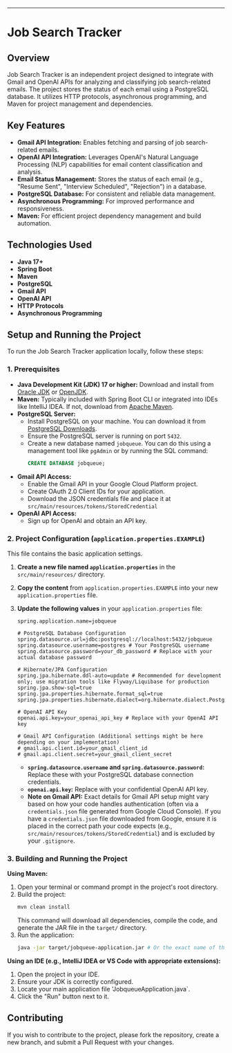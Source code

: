 
---

# Job Search Tracker

## Overview

Job Search Tracker is an independent project designed to integrate with Gmail and OpenAI APIs for analyzing and classifying job search-related emails. The project stores the status of each email using a PostgreSQL database. It utilizes HTTP protocols, asynchronous programming, and Maven for project management and dependencies.

## Key Features

* **Gmail API Integration:** Enables fetching and parsing of job search-related emails.
* **OpenAI API Integration:** Leverages OpenAI's Natural Language Processing (NLP) capabilities for email content classification and analysis.
* **Email Status Management:** Stores the status of each email (e.g., "Resume Sent", "Interview Scheduled", "Rejection") in a database.
* **PostgreSQL Database:** For consistent and reliable data management.
* **Asynchronous Programming:** For improved performance and responsiveness.
* **Maven:** For efficient project dependency management and build automation.

## Technologies Used

* **Java 17+**
* **Spring Boot**
* **Maven**
* **PostgreSQL**
* **Gmail API**
* **OpenAI API**
* **HTTP Protocols**
* **Asynchronous Programming**

## Setup and Running the Project

To run the Job Search Tracker application locally, follow these steps:

### 1. Prerequisites

* **Java Development Kit (JDK) 17 or higher:** Download and install from [Oracle JDK](https://www.oracle.com/java/technologies/downloads/) or [OpenJDK](https://openjdk.org/install/).
* **Maven:** Typically included with Spring Boot CLI or integrated into IDEs like IntelliJ IDEA. If not, download from [Apache Maven](https://maven.apache.org/download.cgi).
* **PostgreSQL Server:**
    * Install PostgreSQL on your machine. You can download it from [PostgreSQL Downloads](https://www.postgresql.org/download/).
    * Ensure the PostgreSQL server is running on port `5432`.
    * Create a new database named `jobqueue`. You can do this using a management tool like `pgAdmin` or by running the SQL command:
        ```sql
        CREATE DATABASE jobqueue;
        ```
* **Gmail API Access:**
    * Enable the Gmail API in your Google Cloud Platform project.
    * Create OAuth 2.0 Client IDs for your application.
    * Download the JSON credentials file and place it at `src/main/resources/tokens/StoredCredential`
* **OpenAI API Access:**
    * Sign up for OpenAI and obtain an API key.

### 2. Project Configuration (`application.properties.EXAMPLE`)

This file contains the basic application settings.

1.  **Create a new file named `application.properties`** in the `src/main/resources/` directory.
2.  **Copy the content** from `application.properties.EXAMPLE` into your new `application.properties` file.
3.  **Update the following values** in your `application.properties` file:

    ```properties
    spring.application.name=jobqueue

    # PostgreSQL Database Configuration
    spring.datasource.url=jdbc:postgresql://localhost:5432/jobqueue
    spring.datasource.username=postgres # Your PostgreSQL username
    spring.datasource.password=your_db_password # Replace with your actual database password

    # Hibernate/JPA Configuration
    spring.jpa.hibernate.ddl-auto=update # Recommended for development only; use migration tools like Flyway/Liquibase for production
    spring.jpa.show-sql=true
    spring.jpa.properties.hibernate.format_sql=true
    spring.jpa.properties.hibernate.dialect=org.hibernate.dialect.PostgreSQLDialect

    # OpenAI API Key
    openai.api.key=your_openai_api_key # Replace with your OpenAI API key

    # Gmail API Configuration (Additional settings might be here depending on your implementation)
    # gmail.api.client.id=your_gmail_client_id
    # gmail.api.client.secret=your_gmail_client_secret
    ```
    * **`spring.datasource.username` and `spring.datasource.password`:** Replace these with your PostgreSQL database connection credentials.
    * **`openai.api.key`:** Replace with your confidential OpenAI API key.
    * **Note on Gmail API:** Exact details for Gmail API setup might vary based on how your code handles authentication (often via a `credentials.json` file generated from Google Cloud Console). If you have a `credentials.json` file downloaded from Google, ensure it is placed in the correct path your code expects (e.g., `src/main/resources/tokens/StoredCredential`) and is excluded by your `.gitignore`.

### 3. Building and Running the Project

**Using Maven:**

1.  Open your terminal or command prompt in the project's root directory.
2.  Build the project:
    ```bash
    mvn clean install
    ```
    This command will download all dependencies, compile the code, and generate the JAR file in the `target/` directory.
3.  Run the application:
    ```bash
    java -jar target/jobqueue-application.jar # Or the exact name of the generated JAR file
    ```

**Using an IDE (e.g., IntelliJ IDEA or VS Code with appropriate extensions):**

1.  Open the project in your IDE.
2.  Ensure your JDK is correctly configured.
3.  Locate your main application file 'JobqueueApplication.java`.
4.  Click the "Run" button next to it.


## Contributing

If you wish to contribute to the project, please fork the repository, create a new branch, and submit a Pull Request with your changes.



